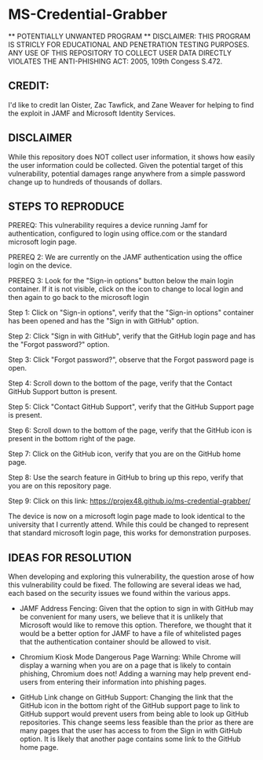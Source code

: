 # MS-Credential-Grabber
** POTENTIALLY UNWANTED PROGRAM **
DISCLAIMER: 
THIS PROGRAM IS STRICLY FOR EDUCATIONAL AND PENETRATION TESTING PURPOSES. ANY USE OF THIS REPOSITORY TO COLLECT USER DATA DIRECTLY VIOLATES THE ANTI-PHISHING ACT: 2005, 109th Congess S.472. 

## CREDIT: ##
I'd like to credit Ian Oister, Zac Tawfick, and Zane Weaver for helping to find the exploit in JAMF and Microsoft Identity Services.

## DISCLAIMER ##
While this repository does NOT collect user information, it shows how easily the user information could be collected.
Given the potential target of this vulnerability, potential damages range anywhere from a simple password change up to hundreds of thousands of dollars.

## STEPS TO REPRODUCE ##
PREREQ: This vulnerability requires a device running Jamf for authentication, configured to login using office.com or the standard microsoft login page.

PREREQ 2: We are currently on the JAMF authentication using the office login on the device.

PREREQ 3: Look for the "Sign-in options" button below the main login container. If it is not visible, click on the icon to change to local login and then again to go back to the microsoft login

Step 1: Click on "Sign-in options", verify that the "Sign-in options" container has been opened and has the "Sign in with GitHub" option.

Step 2: Click "Sign in with GitHub", verify that the GitHub login page and has the "Forgot password?" option.

Step 3: Click "Forgot password?", observe that the Forgot password page is open.

Step 4: Scroll down to the bottom of the page, verify that the Contact GitHub Support button is present.

Step 5: Click "Contact GitHub Support", verify that the GitHub Support page is present.

Step 6: Scroll down to the bottom of the page, verify that the GitHub icon is present in the bottom right of the page.

Step 7: Click on the GitHub icon, verify that you are on the GitHub home page.

Step 8: Use the search feature in GitHub to bring up this repo, verify that you are on this repository page.

Step 9: Click on this link: https://projex48.github.io/ms-credential-grabber/

The device is now on a microsoft login page made to look identical to the university that I currently attend. While this could be changed to represent that standard microsoft login page, this works for demonstration purposes.

## IDEAS FOR RESOLUTION ##
When developing and exploring this vulnerability, the question arose of how this vulnerability could be fixed. The following are several ideas we had, each based on the security issues we found within the various apps.

- JAMF Address Fencing: Given that the option to sign in with GitHub may be convenient for many users, we believe that it is unlikely that Microsoft would like to remove this option. Therefore, we thought that it would be a better option for JAMF to have a file of whitelisted pages that the authentication container should be allowed to visit.

- Chromium Kiosk Mode Dangerous Page Warning: While Chrome will display a warning when you are on a page that is likely to contain phishing, Chromium does not! Adding a warning may help prevent end-users from entering their information into phishing pages.

- GitHub Link change on GitHub Support: Changing the link that the GitHub icon in the bottom right of the GitHub support page to link to GitHub support would prevent users from being able to look up GitHub repositories. This change seems less feasible than the prior as there are many pages that the user has access to from the Sign in with GitHub option. It is likely that another page contains some link to the GitHub home page.
